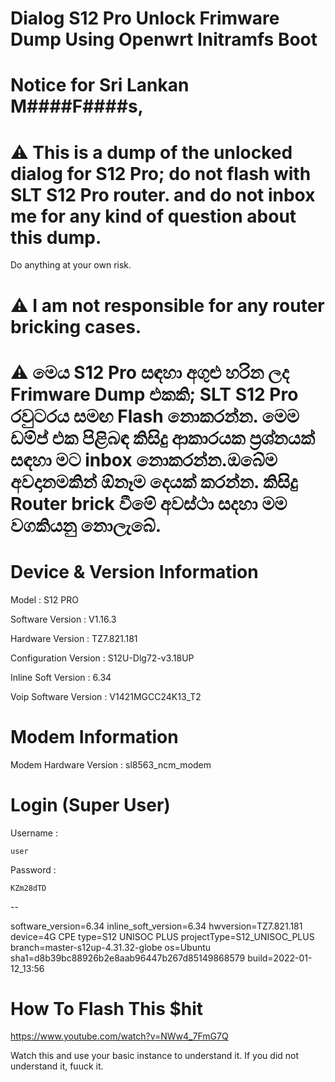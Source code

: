 # Dialog S12 Pro Unlock Frimware Dump Using Openwrt Initramfs Boot 

# Notice for Sri Lankan M####F####s,

# ⚠️ This is a dump of the unlocked dialog for S12 Pro; do not flash with SLT S12 Pro router. and do not inbox me for any kind of question about this dump. 
Do anything at your own risk. 

# ⚠️ I am not responsible for any router bricking cases.

# ⚠️ මෙය S12 Pro සඳහා අගුළු හරින ලද Frimware Dump එකකි; SLT S12 Pro රවුටරය සමඟ Flash නොකරන්න. මෙම ඩම්ප් එක පිළිබඳ කිසිදු ආකාරයක ප්‍රශ්නයක් සඳහා මට inbox නොකරන්න.ඔබේම අවදානමකින් ඕනෑම දෙයක් කරන්න. කිසිදු Router brick වීමේ අවස්ථා සදහා මම වගකියනු නොලැබේ.

# Device & Version Information

Model : S12 PRO

Software Version : V1.16.3

Hardware Version : TZ7.821.181

Configuration Version : S12U-Dlg72-v3.18UP

Inline Soft Version : 6.34

Voip Software Version : V1421MGCC24K13_T2

# Modem Information

Modem Hardware Version : sl8563_ncm_modem

# Login (Super User)

Username : 
```
user 
```
Password : 
```
KZm28dTD
```

--

software_version=6.34
inline_soft_version=6.34
hwversion=TZ7.821.181
device=4G CPE
type=S12 UNISOC PLUS
projectType=S12_UNISOC_PLUS
branch=master-s12up-4.31.32-globe
os=Ubuntu
sha1=d8b39bc88926b2e8aab96447b267d85149868579
build=2022-01-12_13:56


# How To Flash This $hit 

https://www.youtube.com/watch?v=NWw4_7FmG7Q

 Watch this and use your basic instance to understand it. If you did not understand it, fuuck it. 
